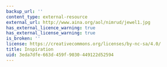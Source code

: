 ```yaml
---
backup_url: ''
content_type: external-resource
external_url: http://www.aina.org/aol/nimrud/jewel1.jpg
has_external_licence_warning: true
has_external_license_warning: true
is_broken: ''
license: https://creativecommons.org/licenses/by-nc-sa/4.0/
title: Inspiration
uid: 3eda7dfe-663d-459f-9030-449122d52594
---
```

